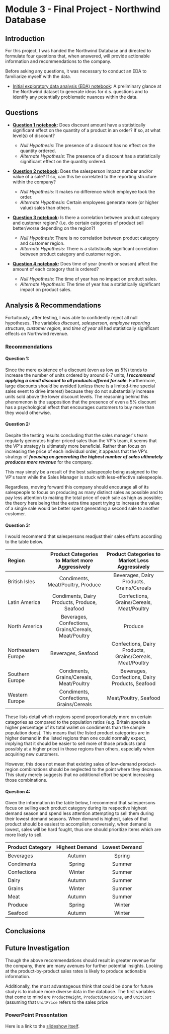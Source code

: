 
# Module 3 -  Final Project - Northwind Database


## Introduction

For this project, I was handed the Northwind Database and directed to formulate four questions that, when answered, will provide actionable information and recommendations to the company.

Before asking any questions, it was necessary to conduct an EDA to familiarize myself with the data.

* [Initial exploratory data analysis (EDA) notebook](initial_data_exploration.ipynb): A preliminary glance at the Northwind dataset to generate ideas for d.s. questions and to identify any potentially problematic nuances within the data.

## Questions

* **[Question 1 notebook](question_01.ipynb):** Does discount amount have a statistically significant effect on the quantity of a product in an order? If so, at what level(s) of discount?
    * *Null Hypothesis:* The presence of a discount has no effect on the quantity ordered.
    * *Alternate Hypothesis:* The presence of a discount has a statistically significant effect on the quantity ordered. 

* **[Question 2 notebook](question_02.ipynb):** Does the salesperson impact number and/or value of a sale? If so, can this be correlated to the reporting structure within the company?
    * *Null Hypothesis:* It makes no difference which employee took the order.
    * *Alternate Hypothesis:* Certain employees generate more (or higher value) sales than others.

* **[Question 3 notebook](question_03.ipynb):** Is there a correlation between product category and customer region? (i.e. do certain categories of product sell better/worse depending on the region?)
    * *Null Hypothesis:* There is no correlation between product category and customer region.
    * *Alternate Hypothesis:* There is a statistically significant correlation between product category and customer region.

* **[Question 4 notebook](question_04.ipynb):** Does time of year (month or season) affect the amount of each category that is ordered?
    * *Null Hypothesis:* The time of year has no impact on product sales.
    * *Alternate Hypothesis:* The time of year has a statistically significant impact on product sales.


## Analysis & Recommendations

Fortuitously, after testing, I was able to confidently reject all null hypotheses. The variables *discount*, *salesperson*, *employee reporting structure*, *customer region*, and *time of year* all had statistically significant effects on Northwind revenue. 

### Recommendations

#### Question 1:

Since the mere existence of a discount (even as low as 5%) tends to increase the number of units ordered by around 6-7 units, ***I  recommend applying a small discount to all products offered for sale***. Furthermore, large discounts should be avoided (unless there is a limited-time special sales event to drive interest) because they do not substantially increase units sold above the lower discount levels. The reasoning behind this phenomenon is the supposition that the presence of even a 5% discount has a psychological effect that encourages customers to buy more than they would otherwise.

#### Question 2:

Despite the testing results concluding that the sales manager's team regularly generates higher-priced sales than the VP's team, it seems that the VP's strategy is ultimately more beneficial. Rather than focus on increasing the price of each individual order, it appears that the VP's strategy of ***focusing on generating the highest number of sales ultimately produces more revenue*** for the company. 

This may simply be a result of the best salespeople being assigned to the VP's team while the Sales Manager is stuck with less-effective salespeople. 

Regardless, moving forward this company should encourage all of its salespeople to focus on producing as many distinct sales as possible and to pay less attention to making the total price of each sale as high as possible; the theory here being that the extra time spent trying to increase the value of a single sale would be better spent generating a second sale to another customer. 

#### Question 3:

I would recommend that salespersons readjust their sales efforts according to the table below. 

| Region | Product Categories to Market more Aggressively | Product Categories to Market Less Aggressively |
|:----- |:-----:|:-----:|
| British Isles | Condiments, Meat/Poultry, Produce | Beverages, Dairy Products, Grains/Cereals |
| Latin America | Condiments, Dairy Products, Produce, Seafood | Confections, Grains/Cereals, Meat/Poultry |
| North America | Beverages, Confections, Grains/Cereals, Meat/Poultry | Produce |
| Northeastern Europe | Beverages, Seafood | Confections, Dairy Products, Grains/Cereals, Meat/Poultry |
| Southern Europe | Condiments, Grains/Cereals, Meat/Poultry | Beverages, Confections, Dairy Products, Seafood |
| Western Europe | Condiments, Confections, Grains/Cereals | Meat/Poultry, Seafood |

These lists detail which regions spend proportionately more on certain categories as compared to the population ratios (e.g. Britain spends a higher percentage of its total wallet on condiments than the sample population does). This means that the listed product categories are in higher demand in the listed regions than one could normally expect, implying that it should be easier to sell more of those products (and possibly at a higher price) in those regions than others, especially when acquiring new customers.

However, this does not mean that existing sales of low-demand product-region combinations should be neglected to the point where they decrease. This study merely suggests that no additional effort be spent increasing those combinations.

#### Question 4:

Given the information in the table below, I recommend that salespersons focus on selling each product category during its respective highest demand season and spend less attention attempting to sell them during their lowest demand seasons. When demand is highest, sales of that product should be easiest to accomplish; conversely, when demand is lowest, sales will be hard fought, thus one should prioritize items which are more likely to sell.

| Product Category | Highest Demand | Lowest Demand |
|------|:------:|:-------:|
| Beverages | Autumn | Spring |
| Condiments | Spring | Summer |
| Confections | Winter | Summer |
| Dairy | Autumn | Summer |
| Grains | Winter | Summer |
| Meat | Autumn | Summer |
| Produce | Spring | Winter |
| Seafood | Autumn | Winter |


## Conclusions




## Future Investigation

Though the above recommendations should result in greater revenue for the company, there are many avenues for further potential insights. Looking at the product-by-product sales rates is likely to produce actionable information.

Additionally, the most advantageous think that could be done for future study is to include more diverse data in the database. The first variables that come to mind are `ProductWeight`, `ProductDimensions`, and `UnitCost` (assuming that `UnitPrice` refers to the sales price


### PowerPoint Presentation

Here is a link to the [slideshow itself]().

